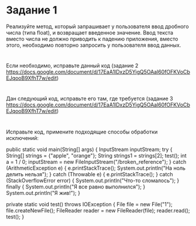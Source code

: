 # Задание 1
Реализуйте метод, который запрашивает у пользователя ввод дробного числа (типа float), и возвращает введенное значение. Ввод текста вместо числа не должно приводить к падению приложения, вместо этого, необходимо повторно запросить у пользователя ввод данных.

#
Если необходимо, исправьте данный код (задание 2 https://docs.google.com/document/d/17EaA1lDxzD5YigQ5OAal60fOFKVoCbEJqooB9XfhT7w/edit)

#
Дан следующий код, исправьте его там, где требуется (задание 3 https://docs.google.com/document/d/17EaA1lDxzD5YigQ5OAal60fOFKVoCbEJqooB9XfhT7w/edit)

#
Исправьте код, примените подходящие способы обработки исключений:

public static void main(String[] args) {
        InputStream inputStream;
        try {
                String[] strings = {"apple", "orange"};
                String strings1 = strings[2];
                test();
                int a = 1 / 0;
                inputStream = new FileInputStream("/broken_reference");
        } catch (ArithmeticException e) {
                e.printStackTrace();
                System.out.println("На ноль делить нельзя");
        }
        catch (Throwable e) {
                e.printStackTrace();
        } catch (StackOverflowError error) {
                System.out.println("Что-то сломалось");
        } finally {
                System.out.println("Я все равно выполнился");
        }
        System.out.println("Я жив!");
}

private static void test() throws IOException {
        File file = new File("1");
        file.createNewFile();
        FileReader reader = new FileReader(file);
        reader.read();
        test();
} 